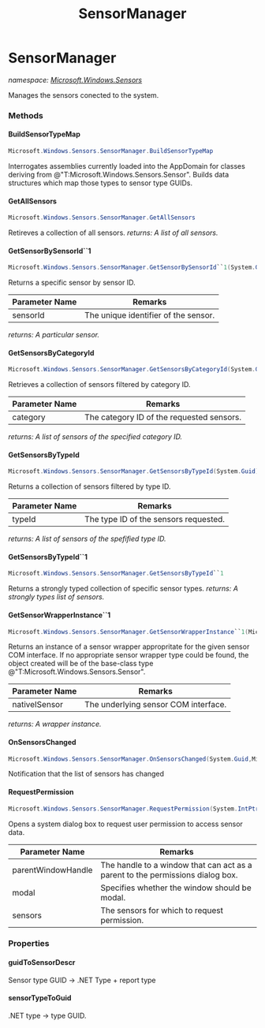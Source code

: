 ﻿---
title: SensorManager
---

# SensorManager
_namespace: [Microsoft.Windows.Sensors](N-Microsoft.Windows.Sensors.html)_

Manages the sensors conected to the system.

### Methods

#### BuildSensorTypeMap
```csharp
Microsoft.Windows.Sensors.SensorManager.BuildSensorTypeMap
```
Interrogates assemblies currently loaded into the AppDomain for classes deriving from @"T:Microsoft.Windows.Sensors.Sensor".
 Builds data structures which map those types to sensor type GUIDs.

#### GetAllSensors
```csharp
Microsoft.Windows.Sensors.SensorManager.GetAllSensors
```
Retireves a collection of all sensors.
_returns: A list of all sensors._

#### GetSensorBySensorId``1
```csharp
Microsoft.Windows.Sensors.SensorManager.GetSensorBySensorId``1(System.Guid)
```
Returns a specific sensor by sensor ID.

|Parameter Name|Remarks|
|--------------|-------|
|sensorId|The unique identifier of the sensor.|

_returns: A particular sensor._

#### GetSensorsByCategoryId
```csharp
Microsoft.Windows.Sensors.SensorManager.GetSensorsByCategoryId(System.Guid)
```
Retrieves a collection of sensors filtered by category ID.

|Parameter Name|Remarks|
|--------------|-------|
|category|The category ID of the requested sensors.|

_returns: A list of sensors of the specified category ID._

#### GetSensorsByTypeId
```csharp
Microsoft.Windows.Sensors.SensorManager.GetSensorsByTypeId(System.Guid)
```
Returns a collection of sensors filtered by type ID.

|Parameter Name|Remarks|
|--------------|-------|
|typeId|The type ID of the sensors requested.|

_returns: A list of sensors of the spefified type ID._

#### GetSensorsByTypeId``1
```csharp
Microsoft.Windows.Sensors.SensorManager.GetSensorsByTypeId``1
```
Returns a strongly typed collection of specific sensor types.
_returns: A strongly types list of sensors._

#### GetSensorWrapperInstance``1
```csharp
Microsoft.Windows.Sensors.SensorManager.GetSensorWrapperInstance``1(Microsoft.Windows.Sensors.ISensor)
```
Returns an instance of a sensor wrapper appropritate for the given sensor COM interface.
 If no appropriate sensor wrapper type could be found, the object created will be of the base-class type @"T:Microsoft.Windows.Sensors.Sensor".

|Parameter Name|Remarks|
|--------------|-------|
|nativeISensor|The underlying sensor COM interface.|

_returns: A wrapper instance._

#### OnSensorsChanged
```csharp
Microsoft.Windows.Sensors.SensorManager.OnSensorsChanged(System.Guid,Microsoft.Windows.Sensors.SensorAvailabilityChange)
```
Notification that the list of sensors has changed

#### RequestPermission
```csharp
Microsoft.Windows.Sensors.SensorManager.RequestPermission(System.IntPtr,System.Boolean,Microsoft.Windows.Sensors.SensorList{Microsoft.Windows.Sensors.Sensor})
```
Opens a system dialog box to request user permission to access sensor data.

|Parameter Name|Remarks|
|--------------|-------|
|parentWindowHandle|The handle to a window that can act as a parent to the permissions dialog box.|
|modal|Specifies whether the window should be modal.|
|sensors|The sensors for which to request permission.|




### Properties

#### guidToSensorDescr
Sensor type GUID -> .NET Type + report type
#### sensorTypeToGuid
.NET type -> type GUID.


